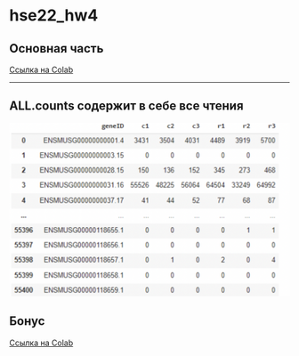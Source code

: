 # hse22_hw4
## Основная часть 
[Ссылка на Colab](https://colab.research.google.com/drive/1HW1J5uiKMBiLwVRoP0bNwPuVpuN45MI3?usp=sharing)

______
## ALL.counts содержит в себе все чтения
![](https://github.com/luuuuuuca/hse22_hw4/blob/main/All.counts.png)
## Бонус
[Ссылка на Colab](https://colab.research.google.com/drive/1wi4PC_Jka6HIpYUZMQLjGoiaRf23VfDk?usp=sharing)
